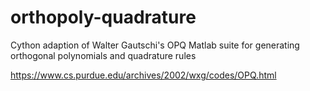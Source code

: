 orthopoly-quadrature
====================

Cython adaption of Walter Gautschi's OPQ Matlab suite for generating 
orthogonal polynomials and quadrature rules

https://www.cs.purdue.edu/archives/2002/wxg/codes/OPQ.html
